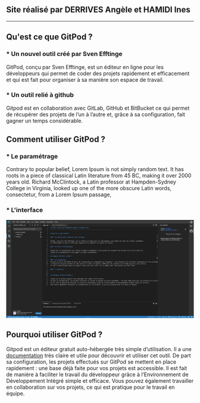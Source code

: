 
<link rel="shortcut icon" type="image/png" href="favicon.png">

## Site réalisé par DERRIVES Angèle et HAMIDI Ines
----------------------------------------------------------------------------------

## Qu'est ce que GitPod ?

### * Un nouvel outil créé par Sven Efftinge

GitPod, conçu par Sven Efftinge, est un éditeur en ligne pour les développeurs qui permet de coder des projets rapidement et efficacement 
et qui est fait pour organiser à sa manière son espace de travail.

### * Un outil relié à github

Gitpod est en collaboration avec GitLab, GitHub et BitBucket ce qui permet de récupérer des projets de l’un à l’autre et, 
grâce à sa configuration, fait gagner un temps considérable.

## Comment utiliser GitPod ?

### * Le paramétrage  

Contrary to popular belief, Lorem Ipsum is not simply random text. 
It has roots in a piece of classical Latin literature from 45 BC, making it over 2000 years old. 
Richard McClintock, a Latin professor at Hampden-Sydney College in Virginia, 
looked up one of the more obscure Latin words, consectetur, from a Lorem Ipsum passage, 

### * L'interface

![interface](interface.png)

## Pourquoi utiliser GitPod ?

Gitpod est un éditeur gratuit auto-hébergée très simple d’utilisation. 
Il a une [documentation](https://www.gitpod.io/docs/) très claire et utile pour découvrir et utiliser cet outil.
De part sa configuration, les projets effectués sur GitPod se mettent en place rapidement : une base déjà faite pour vos projets est accessible. 
Il est fait de manière à faciliter le travail du développeur grâce à l’Environnement de Développement Intégré simple et efficace. 
Vous pouvez également travailler en collaboration sur vos projets, ce qui est pratique pour le travail en équipe.
